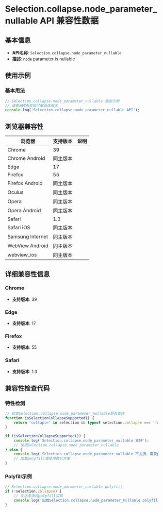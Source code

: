 # Selection.collapse.node_parameter_nullable API 兼容性数据

## 基本信息

- **API名称**: `Selection.collapse.node_parameter_nullable`
- **描述**: `node` parameter is nullable

## 使用示例

### 基本用法

```javascript
// Selection.collapse.node_parameter_nullable 使用示例
// 请查阅MDN文档了解具体用法
console.log('Selection.collapse.node_parameter_nullable API');
```

## 浏览器兼容性

| 浏览器 | 支持版本 | 说明 |
|--------|----------|------|
| Chrome | 39 |  |
| Chrome Android | 同主版本 |  |
| Edge | 17 |  |
| Firefox | 55 |  |
| Firefox Android | 同主版本 |  |
| Oculus | 同主版本 |  |
| Opera | 同主版本 |  |
| Opera Android | 同主版本 |  |
| Safari | 1.3 |  |
| Safari iOS | 同主版本 |  |
| Samsung Internet | 同主版本 |  |
| WebView Android | 同主版本 |  |
| webview_ios | 同主版本 |  |

## 详细兼容性信息

### Chrome

- **支持版本**: 39

### Edge

- **支持版本**: 17

### Firefox

- **支持版本**: 55

### Safari

- **支持版本**: 1.3

## 兼容性检查代码

### 特性检测

```javascript
// 检查Selection.collapse.node_parameter_nullable是否支持
function isSelectionCollapseSupported() {
    return 'collapse' in selection && typeof selection.collapse === 'function';
}

if (isSelectionCollapseSupported()) {
    console.log('Selection.collapse.node_parameter_nullable 支持');
    // 使用Selection.collapse.node_parameter_nullable
} else {
    console.log('Selection.collapse.node_parameter_nullable 不支持，需要polyfill');
    // 加载polyfill或使用替代方案
}
```

### Polyfill示例

```javascript
// Selection.collapse.node_parameter_nullable polyfill
if (!selection.collapse) {
    // 在这里添加polyfill实现
    console.log('加载Selection.collapse.node_parameter_nullable polyfill');
}
```

